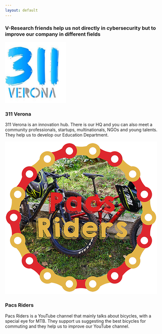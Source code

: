 ```yaml
---
layout: default
---
```


<div class="row text-center">
  <h3 class="w-100">
        V-Research friends help us not directly in cybersecurity but to improve our company in different fields
  </h3>
</div>

<!-- 311 Verona -->
<div class="row team-people">
    <div class="col-12 col-sm-3">
        <img src="images/311_verona.png">
    </div>
    <div class="col-12 col-sm-9 profile-name-margin">
    <h3 class="orange">
        311 Verona
    </h3>
    <p class="text-margin">
        311 Verona is an innovation hub. There is our HQ and you can also meet a community professionals, startups, multinationals, NGOs and young talents. They help us to develop our Education Department.
    </p>
    <p>
        <a href="https://311verona.com/" target="blank">
            <i class="fas fa-globe fa-lg social-icon"></i>
        </a>
        <a href="https://it.linkedin.com/company/311-verona" target="blank">
            <i class="fab fa-linkedin fa-lg social-icon"></i>
        </a>
        <a href="https://twitter.com/311verona" target="blank">
            <i class="fab fa-twitter fa-lg social-icon"></i>
        </a>
        <a href="https://www.instagram.com/311verona/" target="blank">
            <i class="fab fa-instagram fa-lg social-icon"></i>
        </a>
        <a href="https://www.facebook.com/311verona/" target="blank">
            <i class="fab fa-facebook-f fa-lg social-icon"></i>
        </a>
    </p>
</div>

<!-- Pacs Riders -->
<div class="row team-people">
    <div class="col-12 col-sm-3">
        <img src="images/pacs_riders.png">
    </div>
    <div class="col-12 col-sm-9 profile-name-margin">
    <h3 class="orange">
        Pacs Riders
    </h3>
    <p class="text-margin">
        Pacs Riders is a YouTube channel that mainly talks about bicycles, with a special eye for MTB. They support us suggesting the best bicycles for commuting and they help us to improve our YouTube channel.
    </p>
    <p>
        <!--<a href="https://pacsriders.it/" target="blank">
            <i class="fas fa-globe fa-lg social-icon"></i>
        </a>-->
        <a href="https://www.youtube.com/c/PacsRiders" target="blank">
            <i class="fab fa-youtube fa-lg social-icon"></i>
        </a>
        <a href="https://www.instagram.com/pacs_riders/" target="blank">
            <i class="fab fa-instagram fa-lg social-icon"></i>
        </a>
        <a href="https://www.facebook.com/pacsriders" target="blank">
            <i class="fab fa-facebook-f fa-lg social-icon"></i>
        </a>
    </p>
</div>
